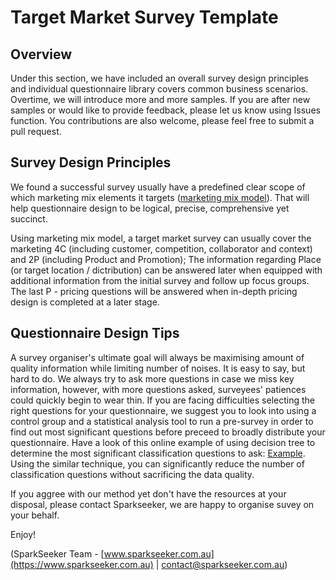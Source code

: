 # Target Market Survey Template

## Overview

Under this section, we have included an overall survey design principles and individual questionnaire library covers common business scenarios.
Overtime, we will introduce more and more samples. If you are after new samples or would like to provide feedback, please let us know using Issues function. You contributions are also welcome, please feel free to submit a pull request.

## Survey Design Principles

We found a successful survey usually have a predefined clear scope of which marketing mix elements it targets ([marketing mix model](https://archieanugrah.wordpress.com/2012/06/28/5c-4p-basic-case-study-framework/)). That will help questionnaire design to be logical, precise, comprehensive yet succinct.

Using marketing mix model, a target market survey can usually cover the marketing 4C (including customer, competition, collaborator and context) and 2P (including Product and Promotion); The information regarding Place (or target location / dictribution) can be answered later when equipped with additional information from the initial survey and follow up focus groups. The last P - pricing questions will be answered when in-depth pricing design is completed at a later stage.

## Questionnaire Design Tips

A survey organiser's ultimate goal will always be maximising amount of quality information while limiting number of noises. It is easy to say, but hard to do. We always try to ask more questions in case we miss key information, however, with more questions asked, surveyees' patiences could quickly begin to wear thin. If you are facing difficulties selecting the right questions for your questionnaire, we suggest you to look into using a control group and a statistical analysis tool to run a pre-survey in order to find out most significant questions before preceed to broadly distribute your questionnaire. Have a look of this online example of using decision tree to determine the most significant classification questions to ask: [Example](https://web.fhnw.ch/personenseiten/taoufik.nouri/Data%20Mining/Course/Case%20Study/PA-Tutorial/applied.html). Using the similar technique, you can significantly reduce the number of classification questions without sacrificing the data quality.

If you aggree with our method yet don't have the resources at your disposal, please contact Sparkseeker, we are happy to organise suvey on your behalf.

Enjoy!

(SparkSeeker Team - [www.sparkseeker.com.au](https://www.sparkseeker.com.au) | [contact@sparkseeker.com.au](mailto:contact@sparkseeker.com.au))